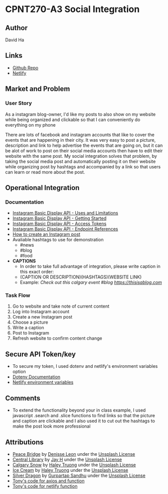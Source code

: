 # CPNT270-A3 Social Integration

## Author

David Ha

## Links

- [Github Repo](https://github.com/boostha/cpnt270-a3)
- [Netlify](https://agitated-rosalind-dbd5f0.netlify.app/)

## Market and Problem

### User Story

As a instagram blog-owner, I'd like my posts to also show on my website while being organized and clickable so that I can conveniently do everything on my phone

There are lots of facebook and instagram accounts that like to cover the events that are happening in their city. It was very easy to post a picture, description and link to help advertise the events that are going on, but it can be alot of work to post on their social media accounts then have to edit their website with the same post. My social integration solves that problem, by taking the social media post and automatically posting it on their website while organizing post by hashtags and accompanied by a link so that users can learn or read more about the post.

## Operational Integration

### Documentation
- [Instagram Basic Display API - Uses and Limitations](https://developers.facebook.com/docs/instagram-basic-display-api#legacy-ids)
- [Instagram Basic Display API - Getting Started](https://developers.facebook.com/docs/instagram-basic-display-api/getting-started)
- [Instagram Basic Display API - Access Tokens](https://developers.facebook.com/docs/instagram-basic-display-api/guides)
- [Instagram Basic Display API - Endpoint References](https://developers.facebook.com/docs/instagram-basic-display-api/reference)
- [How to create an Instagram post](https://blog.hubspot.com/marketing/how-to-post-on-instagram)
- Avaliable hashtags to use for demonstration
  - #news
  - #blog
  - #food
- **CAPTIONS**
  - In order to take full advantage of integration, please write caption in this exact order:
  - (CAPTION OR DESCRIPTION)(HASHTAGS)(WEBSITE LINK)
  - Example: *Check out this calgary event #blog https://thisisablog.com*

### Task Flow
1. Go to website and take note of current content
2. Log into Instagram account
3. Create a new Instagram post
4. Choose a picture
5. Write a caption
6. Post to Instagram
7. Refresh website to confirm content change

## Secure API Token/key
- To secure my token, I used dotenv and netlify's environment variables option
- [Dotenv Documentation](https://www.npmjs.com/package/dotenv)
- [Netlify environment variables](https://docs.netlify.com/configure-builds/environment-variables/)

## Comments
- To extend the functionality beyond your in class example, I used javascript .search and .slice functions to find links so that the picture and caption are clickable and I also used it to cut out the hashtags to make the post look more professional

## Attributions
- [Peace Bridge](https://unsplash.com/photos/4ZPrc2__Kr0) by [Denisse Leon](https://unsplash.com/@denisseleon) under the [Unsplash License](https://unsplash.com/license)
- [Central Library](https://unsplash.com/photos/0hbtMehsV2I) by [Jay H](https://unsplash.com/@captainhaja) under the [Unsplash License](https://unsplash.com/license)
- [Calgary Snow](https://unsplash.com/photos/i-gfzPOUMW4) by [Haley Truong](https://unsplash.com/@haleytruong) under the [Unsplash License](https://unsplash.com/license)
- [Ice Cream](https://unsplash.com/photos/L1kI8iVH7dM) by [Haley Truong](https://unsplash.com/@haleytruong) under the [Unsplash License](https://unsplash.com/license)
- [Silver Dragon](https://unsplash.com/photos/nuAOmcjs3ZQ) by [Gurpartap Sandhu](https://unsplash.com/@gsandhu) under the [Unsplash License](https://unsplash.com/license)
- [Tony's code for axios and function](https://github.com/acidtone/instagram-netlify/blob/main/netlify/functions/photos.js)
- [Tony's code for netlify function](https://github.com/acidtone/hello-netlify-functions)
